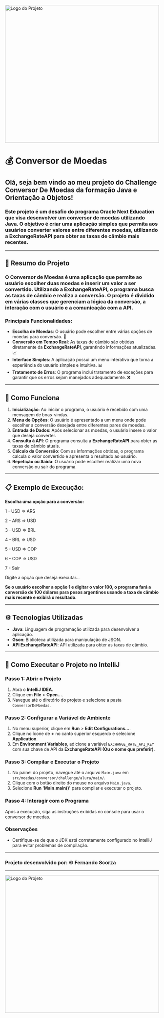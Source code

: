 <img src="https://caelum-online-public.s3.amazonaws.com/oracle-one-fase2/one-br-kit-boas-vindas/ONE+desktop+2.png" alt="Logo do Projeto" width="100%" height="450">

# 💰  Conversor de Moedas
## Olá, seja bem vindo ao meu projeto do Challenge Conversor De Moedas da formação Java e Orientação a Objetos!

### Este projeto é um **desafio do programa Oracle Next Education** que visa desenvolver um **conversor de moedas** utilizando **Java**. O objetivo é criar uma aplicação simples que permita aos usuários **converter valores entre diferentes moedas**, utilizando a **ExchangeRateAPI** para obter as taxas de câmbio mais recentes.

---

## 📜 Resumo do Projeto

### O **Conversor de Moedas** é uma aplicação que permite ao usuário escolher duas moedas e inserir um valor a ser convertido. Utilizando a **ExchangeRateAPI**, o programa busca as taxas de câmbio e realiza a conversão. O projeto é dividido em várias classes que gerenciam a lógica da conversão, a interação com o usuário e a comunicação com a API.

### Principais Funcionalidades:

- **Escolha de Moedas**: O usuário pode escolher entre várias opções de moedas para conversão. 💱
- **Conversão em Tempo Real**: As taxas de câmbio são obtidas diretamente da **ExchangeRateAPI**, garantindo informações atualizadas. 📈
- **Interface Simples**: A aplicação possui um menu interativo que torna a experiência do usuário simples e intuitiva. 📊
- **Tratamento de Erros**: O programa inclui tratamento de exceções para garantir que os erros sejam manejados adequadamente. ❌
---
## 🚀 Como Funciona

1. **Inicialização**: Ao iniciar o programa, o usuário é recebido com uma mensagem de boas-vindas.
2. **Menu de Opções**: O usuário é apresentado a um menu onde pode escolher a conversão desejada entre diferentes pares de moedas.
3. **Entrada de Dados**: Após selecionar as moedas, o usuário insere o valor que deseja converter.
4. **Consulta à API**: O programa consulta a **ExchangeRateAPI** para obter as taxas de câmbio atuais.
5. **Cálculo da Conversão**: Com as informações obtidas, o programa calcula o valor convertido e apresenta o resultado ao usuário.
6. **Repetição ou Saída**: O usuário pode escolher realizar uma nova conversão ou sair do programa.
---
## 📋 Exemplo de Execução:
**Escolha uma opção para a conversão:**

1 - USD => ARS

2 - ARS => USD

3 - USD => BRL

4 - BRL => USD

5 - USD => COP

6 - COP => USD

7 - Sair

Digite a opção que deseja executar...

**Se o usuário escolher a opção 1 e digitar o valor 100, o programa fará a conversão de 100 dólares para pesos argentinos usando a taxa de câmbio mais recente e exibirá o resultado.**

---
## ⚙️ Tecnologias Utilizadas

- **Java**: Linguagem de programação utilizada para desenvolver a aplicação.
- **Gson**: Biblioteca utilizada para manipulação de JSON.
- **API ExchangeRateAPI**: API utilizada para obter as taxas de câmbio.
---

## 🚀 Como Executar o Projeto no IntelliJ

### Passo 1: Abrir o Projeto

1. Abra o **IntelliJ IDEA**.
2. Clique em **File** > **Open...**.
3. Navegue até o diretório do projeto e selecione a pasta `ConversorDeMoedas`.

### Passo 2: Configurar a Variável de Ambiente

1. No menu superior, clique em **Run** > **Edit Configurations...**.
2. Clique no ícone de **+** no canto superior esquerdo e selecione **Application**.
3. Em **Environment Variables**, adicione a variável `EXCHANGE_RATE_API_KEY` com sua chave de API da **ExchangeRateAPI (Ou o nome que preferir)**.

### Passo 3: Compilar e Executar o Projeto

1. No painel do projeto, navegue até o arquivo `Main.java` em `src/moedas/conversor/challenge/alura/main/`.
2. Clique com o botão direito do mouse no arquivo `Main.java`.
3. Selecione **Run 'Main.main()'** para compilar e executar o projeto.

### Passo 4: Interagir com o Programa

Após a execução, siga as instruções exibidas no console para usar o conversor de moedas.

### Observações

- Certifique-se de que o JDK está corretamente configurado no IntelliJ para evitar problemas de compilação.
---
### Projeto desenvolvido por: © Fernando Scorza

---
<img src="https://caelum-online-public.s3.amazonaws.com/oracle-one-fase2/one-br-kit-boas-vindas/ONE+desktop+2.png" alt="Logo do Projeto" width="100%" height="450">
